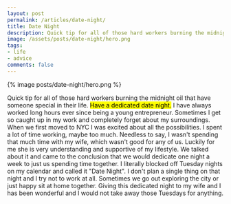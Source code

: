 ```yaml
---
layout: post
permalink: /articles/date-night/
title: Date Night
description: Quick tip for all of those hard workers burning the midnight oil that have someone special in their life. Have a dedicated date night.
image: /assets/posts/date-night/hero.png
tags:
- life
- advice
comments: false
---
```


<div class="hero">{% image posts/date-night/hero.png %}</div>

<p>Quick tip for all of those hard workers burning the midnight oil that have someone special in their life. <mark>Have a dedicated date night.</mark> I have always worked long hours ever since being a young entrepreneur. Sometimes I get so caught up in my work and completely forget about my surroundings. When we first moved to NYC I was excited about all the possibilities. I spent a lot of time working, maybe too much. Needless to say, I wasn't spending that much time with my wife, which wasn't good for any of us. Luckily for me she is very understanding and supportive of my lifestyle. We talked about it and came to the conclusion that we would dedicate one night a week to just us spending time together. I literally blocked off Tuesday nights on my calendar and called it "Date Night". I don't plan a single thing on that night and I try not to work at all. Sometimes we go out exploring the city or just happy sit at home together. Giving this dedicated night to my wife and I has been wonderful and I would not take away those Tuesdays for anything.</p>
